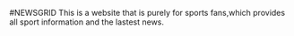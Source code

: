 #NEWSGRID
This is a website that is purely for sports fans,which provides all sport information and the lastest news.